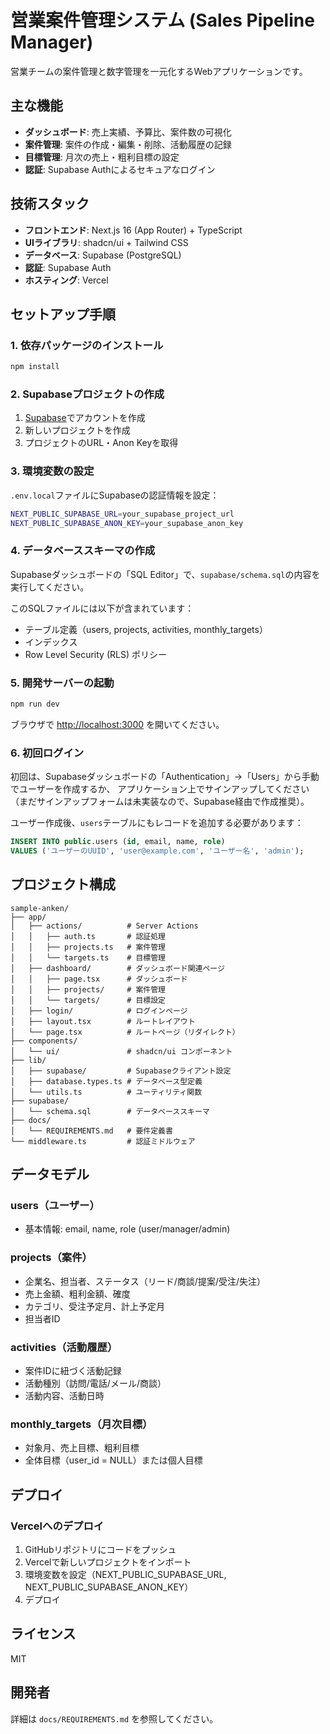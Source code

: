 # 営業案件管理システム (Sales Pipeline Manager)

営業チームの案件管理と数字管理を一元化するWebアプリケーションです。

## 主な機能

- **ダッシュボード**: 売上実績、予算比、案件数の可視化
- **案件管理**: 案件の作成・編集・削除、活動履歴の記録
- **目標管理**: 月次の売上・粗利目標の設定
- **認証**: Supabase Authによるセキュアなログイン

## 技術スタック

- **フロントエンド**: Next.js 16 (App Router) + TypeScript
- **UIライブラリ**: shadcn/ui + Tailwind CSS
- **データベース**: Supabase (PostgreSQL)
- **認証**: Supabase Auth
- **ホスティング**: Vercel

## セットアップ手順

### 1. 依存パッケージのインストール

```bash
npm install
```

### 2. Supabaseプロジェクトの作成

1. [Supabase](https://supabase.com)でアカウントを作成
2. 新しいプロジェクトを作成
3. プロジェクトのURL・Anon Keyを取得

### 3. 環境変数の設定

`.env.local`ファイルにSupabaseの認証情報を設定：

```bash
NEXT_PUBLIC_SUPABASE_URL=your_supabase_project_url
NEXT_PUBLIC_SUPABASE_ANON_KEY=your_supabase_anon_key
```

### 4. データベーススキーマの作成

Supabaseダッシュボードの「SQL Editor」で、`supabase/schema.sql`の内容を実行してください。

このSQLファイルには以下が含まれています：
- テーブル定義（users, projects, activities, monthly_targets）
- インデックス
- Row Level Security (RLS) ポリシー

### 5. 開発サーバーの起動

```bash
npm run dev
```

ブラウザで [http://localhost:3000](http://localhost:3000) を開いてください。

### 6. 初回ログイン

初回は、Supabaseダッシュボードの「Authentication」→「Users」から手動でユーザーを作成するか、
アプリケーション上でサインアップしてください（まだサインアップフォームは未実装なので、Supabase経由で作成推奨）。

ユーザー作成後、`users`テーブルにもレコードを追加する必要があります：

```sql
INSERT INTO public.users (id, email, name, role)
VALUES ('ユーザーのUUID', 'user@example.com', 'ユーザー名', 'admin');
```

## プロジェクト構成

```
sample-anken/
├── app/
│   ├── actions/          # Server Actions
│   │   ├── auth.ts       # 認証処理
│   │   ├── projects.ts   # 案件管理
│   │   └── targets.ts    # 目標管理
│   ├── dashboard/        # ダッシュボード関連ページ
│   │   ├── page.tsx      # ダッシュボード
│   │   ├── projects/     # 案件管理
│   │   └── targets/      # 目標設定
│   ├── login/            # ログインページ
│   ├── layout.tsx        # ルートレイアウト
│   └── page.tsx          # ルートページ（リダイレクト）
├── components/
│   └── ui/               # shadcn/ui コンポーネント
├── lib/
│   ├── supabase/         # Supabaseクライアント設定
│   ├── database.types.ts # データベース型定義
│   └── utils.ts          # ユーティリティ関数
├── supabase/
│   └── schema.sql        # データベーススキーマ
├── docs/
│   └── REQUIREMENTS.md   # 要件定義書
└── middleware.ts         # 認証ミドルウェア
```

## データモデル

### users（ユーザー）
- 基本情報: email, name, role (user/manager/admin)

### projects（案件）
- 企業名、担当者、ステータス（リード/商談/提案/受注/失注）
- 売上金額、粗利金額、確度
- カテゴリ、受注予定月、計上予定月
- 担当者ID

### activities（活動履歴）
- 案件IDに紐づく活動記録
- 活動種別（訪問/電話/メール/商談）
- 活動内容、活動日時

### monthly_targets（月次目標）
- 対象月、売上目標、粗利目標
- 全体目標（user_id = NULL）または個人目標

## デプロイ

### Vercelへのデプロイ

1. GitHubリポジトリにコードをプッシュ
2. Vercelで新しいプロジェクトをインポート
3. 環境変数を設定（NEXT_PUBLIC_SUPABASE_URL, NEXT_PUBLIC_SUPABASE_ANON_KEY）
4. デプロイ

## ライセンス

MIT

## 開発者

詳細は `docs/REQUIREMENTS.md` を参照してください。

